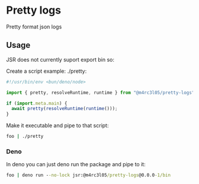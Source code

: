 # Pretty logs

Pretty format json logs

## Usage

JSR does not currently suport export bin so:

Create a script example: ./pretty:

```js
#!/usr/bin/env <bun/deno/node>

import { pretty, resolveRuntime, runtime } from "@m4rc3l05/pretty-logs";

if (import.meta.main) {
  await pretty(resolveRuntime(runtime()));
}
```

Make it executable and pipe to that script:

```cmd
foo | ./pretty
```

### Deno

In deno you can just deno run the package and pipe to it:

```cmd
foo | deno run --no-lock jsr:@m4rc3l05/pretty-logs@0.0.0-1/bin
```
